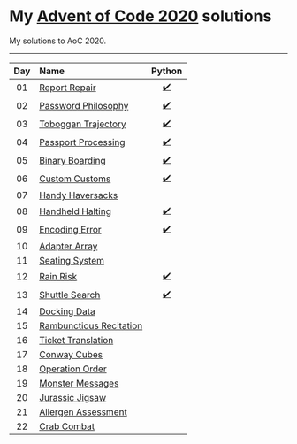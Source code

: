 # My [Advent of Code 2020](http://adventofcode.com/2020) solutions
My solutions to AoC 2020.

---

| Day     | Name                                                    | Python                         | 
|:-------:|:--------------------------------------------------------|:------------------------------:|
| 01      | [Report Repair][day01]                                  | [:heavy_check_mark:][py01]     |                               
| 02      | [Password Philosophy][day02]                            | [:heavy_check_mark:][py02]     |                              
| 03      | [Toboggan Trajectory][day03]                            | [:heavy_check_mark:][py03]     |                              
| 04      | [Passport Processing][day04]                            | [:heavy_check_mark:][py04]     |                              
| 05      | [Binary Boarding][day05]                                | [:heavy_check_mark:][py05]     |                              
| 06      | [Custom Customs][day06]                                 | [:heavy_check_mark:][py06]     |                              
| 07      | [Handy Haversacks][day07]                            | [][py07]     |                              
| 08      | [Handheld Halting][day08]                            | [:heavy_check_mark:][py08]     |                              
| 09      | [Encoding Error][day09]                            | [:heavy_check_mark:][py09]     |                              
| 10      | [Adapter Array][day10]                            | [][py10]     |                              
| 11      | [Seating System][day11]                            | [][py11]     |                              
| 12      | [Rain Risk][day12]                            | [:heavy_check_mark:][py12]     |                              
| 13      | [Shuttle Search][day13]                            | [:heavy_check_mark:][py13]     |                              
| 14      | [Docking Data][day14]                            | [][py14]     |                              
| 15      | [Rambunctious Recitation][day15]                            | [][py15]     |                              
| 16      | [Ticket Translation][day16]                            | [][py16]     |                              
| 17      | [Conway Cubes][day17]                            | [][py17]     |                              
| 18      | [Operation Order][day18]                            | [][py18]     |                              
| 19      | [Monster Messages][day19]                            | [][py19]     |                              
| 20      | [Jurassic Jigsaw][day20]                            | [][py20]     |                              
| 21      | [Allergen Assessment][day21]                            | [][py21]     |                              
| 22      | [Crab Combat][day22]                            | [][py22]     |                              


[day01]: https://adventofcode.com/2020/day/1
[day02]: https://adventofcode.com/2020/day/2
[day03]: https://adventofcode.com/2020/day/3
[day04]: https://adventofcode.com/2020/day/4
[day05]: https://adventofcode.com/2020/day/5
[day06]: https://adventofcode.com/2020/day/6
[day07]: https://adventofcode.com/2020/day/7
[day08]: https://adventofcode.com/2020/day/8
[day09]: https://adventofcode.com/2020/day/9
[day10]: https://adventofcode.com/2020/day/10
[day11]: https://adventofcode.com/2020/day/11
[day12]: https://adventofcode.com/2020/day/12
[day13]: https://adventofcode.com/2020/day/13
[day14]: https://adventofcode.com/2020/day/14
[day15]: https://adventofcode.com/2020/day/15
[day16]: https://adventofcode.com/2020/day/16
[day17]: https://adventofcode.com/2020/day/17
[day18]: https://adventofcode.com/2020/day/18
[day19]: https://adventofcode.com/2020/day/19
[day20]: https://adventofcode.com/2020/day/20
[day21]: https://adventofcode.com/2020/day/21
[day22]: https://adventofcode.com/2020/day/22
[day23]: https://adventofcode.com/2020/day/23
[day24]: https://adventofcode.com/2020/day/24
[day25]: https://adventofcode.com/2020/day/25


[py01]: ./Day_1/day_1.py
[py02]: ./Day_2/day_2.py
[py03]: ./Day_3/day_3.py
[py04]: ./Day_4/day_4.py
[py05]: ./Day_5/day_5.py
[py06]: ./Day_6/day_6.py
[py07]: ./Day_7/day_7.py
[py08]: ./Day_8/day_8.py
[py09]: ./Day_9/day_9.py
[py10]: ./Day_10/day_10.py
[py11]: ./Day_10/day_11.py
[py12]: ./Day_10/day_12.py
[py13]: ./Day_10/day_13.py
[py14]: ./Day_10/day_14.py
[py15]: ./Day_10/day_15.py
[py16]: ./Day_10/day_16.py
[py17]: ./Day_10/day_17.py
[py18]: ./Day_10/day_18.py
[py19]: ./Day_10/day_19.py
[py20]: ./Day_10/day_20.py
[py21]: ./Day_10/day_21.py
[py22]: ./Day_10/day_22.py